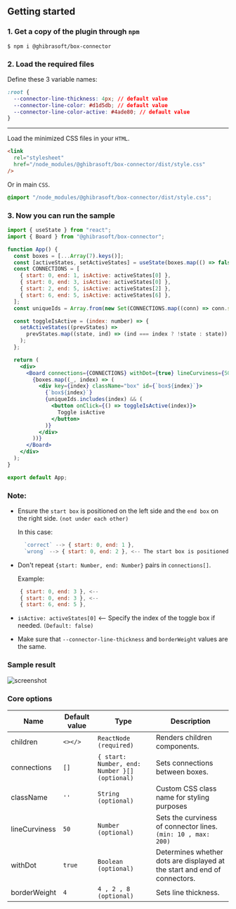 ## Getting started

### 1. Get a copy of the plugin through `npm`

```
$ npm i @ghibrasoft/box-connector
```

### 2. Load the required files

Define these 3 variable names:

```css
:root {
  --connector-line-thickness: 4px; // default value
  --connector-line-color: #d1d5db; // default value
  --connector-line-color-active: #4ade80; // default value
}
```

---

Load the minimized CSS files in your `HTML`.

```html
<link
  rel="stylesheet"
  href="/node_modules/@ghibrasoft/box-connector/dist/style.css"
/>
```

Or in main `CSS`.

```css
@import "/node_modules/@ghibrasoft/box-connector/dist/style.css";
```

### 3. Now you can run the sample

```jsx
import { useState } from "react";
import { Board } from "@ghibrasoft/box-connector";

function App() {
  const boxes = [...Array(7).keys()];
  const [activeStates, setActiveStates] = useState(boxes.map(() => false));
  const CONNECTIONS = [
    { start: 0, end: 1, isActive: activeStates[0] },
    { start: 0, end: 3, isActive: activeStates[0] },
    { start: 2, end: 5, isActive: activeStates[2] },
    { start: 6, end: 5, isActive: activeStates[6] },
  ];
  const uniqueIds = Array.from(new Set(CONNECTIONS.map((conn) => conn.start)));

  const toggleIsActive = (index: number) => {
    setActiveStates((prevStates) =>
      prevStates.map((state, ind) => (ind === index ? !state : state))
    );
  };

  return (
    <div>
      <Board connections={CONNECTIONS} withDot={true} lineCurviness={50}>
        {boxes.map((_, index) => (
          <div key={index} className="box" id={`box${index}`}>
            {`box${index}`}
            {uniqueIds.includes(index) && (
              <button onClick={() => toggleIsActive(index)}>
                Toggle isActive
              </button>
            )}
          </div>
        ))}
      </Board>
    </div>
  );
}

export default App;
```

### Note:

- Ensure the `start box` is positioned on the left side and the `end box` on the right side. `(not under each other)`

  In this case:

  ```jsx
    `correct` --> { start: 0, end: 1 },
    `wrong` --> { start: 0, end: 2 }, <-- The start box is positioned above the end box
  ```

- Don't repeat `{start: Number, end: Number}` pairs in `connections[]`.

  Example:

```jsx
    { start: 0, end: 3 }, <--
    { start: 0, end: 3 }, <--
    { start: 6, end: 5 },
```

- `isActive: activeStates[0]` <-- Specify the index of the toggle box if needed. `(Default: false)`

- Make sure that `--connector-line-thickness` and `borderWeight` values are the same.

### Sample result

![screenshot](https://github.com/Ghibrasoft/box_connectors/assets/96905686/4fda7054-14d4-4562-a3b0-e551c60e37c2)

### Core options

| Name          | Default value | Type                                          | Description                                                               |
| ------------- | ------------- | --------------------------------------------- | ------------------------------------------------------------------------- |
| children      | `<></>`       | `ReactNode (required)`                        | Renders children components.                                              |
| connections   | `[]`          | `{ start: Number, end: Number }[] (optional)` | Sets connections between boxes.                                           |
| className     | `''`          | `String (optional)`                           | Custom CSS class name for styling purposes                                |
| lineCurviness | `50`          | `Number (optional)`                           | Sets the curviness of connector lines. `(min: 10 , max: 200)`             |
| withDot       | `true`        | `Boolean (optional)`                          | Determines whether dots are displayed at the start and end of connectors. |
| borderWeight  | `4`           | `4 , 2 , 8 (optional)`                        | Sets line thickness.                                                      |
